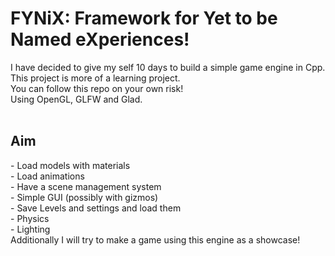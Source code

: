<h1>FYNiX: Framework for Yet to be Named eXperiences!</h1>
I have decided to give my self 10 days to build a simple game engine in Cpp. This project is more of a learning project.
<br> 
You can follow this repo on your own risk!
<br>
Using OpenGL, GLFW and Glad.
<br>
<br>

<h2>Aim</h2>
- Load models with materials
<br>- Load animations
<br>- Have a scene management system
<br>- Simple GUI (possibly with gizmos)
<br>- Save Levels and settings and load them
<br>- Physics
<br>- Lighting

<br>
Additionally I will try to make a game using this engine as a showcase!
